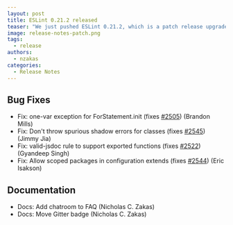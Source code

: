 ```yaml
---
layout: post
title: ESLint 0.21.2 released
teaser: "We just pushed ESLint 0.21.2, which is a patch release upgrade. This release includes primarily bug fixes discovered in 0.21.1."
image: release-notes-patch.png
tags:
  - release
authors:
  - nzakas
categories:
  - Release Notes
---
```


## Bug Fixes

* Fix: one-var exception for ForStatement.init (fixes [#2505](https://github.com/eslint/eslint/issues/2505)) (Brandon Mills)
* Fix: Don't throw spurious shadow errors for classes (fixes [#2545](https://github.com/eslint/eslint/issues/2545)) (Jimmy Jia)
* Fix: valid-jsdoc rule to support exported functions (fixes [#2522](https://github.com/eslint/eslint/issues/2522)) (Gyandeep Singh)
* Fix: Allow scoped packages in configuration extends (fixes [#2544](https://github.com/eslint/eslint/issues/2544)) (Eric Isakson)

## Documentation

* Docs: Add chatroom to FAQ (Nicholas C. Zakas)
* Docs: Move Gitter badge (Nicholas C. Zakas)
